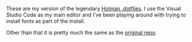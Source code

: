These are my version of the legendary [Holman .dotfiles](http://zachholman.com/2010/08/dotfiles-are-meant-to-be-forked/). I use the Visual Studio Code as my main editor and I've been playing around with trying to install fonts as part of the install. 

Other than that it is pretty much the same as the [original repo](https://github.com/holman/dotfiles). 

